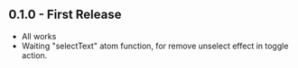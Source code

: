 ## 0.1.0 - First Release
* All works
* Waiting "selectText" atom function, for remove unselect effect in toggle action.

